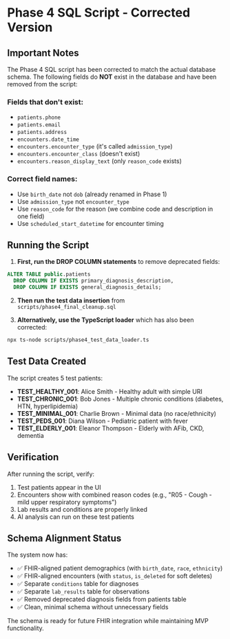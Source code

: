 # Phase 4 SQL Script - Corrected Version

## Important Notes

The Phase 4 SQL script has been corrected to match the actual database schema. The following fields do **NOT** exist in the database and have been removed from the script:

### Fields that don't exist:
- `patients.phone`
- `patients.email`
- `patients.address`
- `encounters.date_time`
- `encounters.encounter_type` (it's called `admission_type`)
- `encounters.encounter_class` (doesn't exist)
- `encounters.reason_display_text` (only `reason_code` exists)

### Correct field names:
- Use `birth_date` not `dob` (already renamed in Phase 1)
- Use `admission_type` not `encounter_type`
- Use `reason_code` for the reason (we combine code and description in one field)
- Use `scheduled_start_datetime` for encounter timing

## Running the Script

1. **First, run the DROP COLUMN statements** to remove deprecated fields:
```sql
ALTER TABLE public.patients 
  DROP COLUMN IF EXISTS primary_diagnosis_description,
  DROP COLUMN IF EXISTS general_diagnosis_details;
```

2. **Then run the test data insertion** from `scripts/phase4_final_cleanup.sql`

3. **Alternatively, use the TypeScript loader** which has also been corrected:
```bash
npx ts-node scripts/phase4_test_data_loader.ts
```

## Test Data Created

The script creates 5 test patients:
- **TEST_HEALTHY_001**: Alice Smith - Healthy adult with simple URI
- **TEST_CHRONIC_001**: Bob Jones - Multiple chronic conditions (diabetes, HTN, hyperlipidemia)
- **TEST_MINIMAL_001**: Charlie Brown - Minimal data (no race/ethnicity)
- **TEST_PEDS_001**: Diana Wilson - Pediatric patient with fever
- **TEST_ELDERLY_001**: Eleanor Thompson - Elderly with AFib, CKD, dementia

## Verification

After running the script, verify:
1. Test patients appear in the UI
2. Encounters show with combined reason codes (e.g., "R05 - Cough - mild upper respiratory symptoms")
3. Lab results and conditions are properly linked
4. AI analysis can run on these test patients

## Schema Alignment Status

The system now has:
- ✅ FHIR-aligned patient demographics (with `birth_date`, `race`, `ethnicity`)
- ✅ FHIR-aligned encounters (with `status`, `is_deleted` for soft deletes)
- ✅ Separate `conditions` table for diagnoses
- ✅ Separate `lab_results` table for observations
- ✅ Removed deprecated diagnosis fields from patients table
- ✅ Clean, minimal schema without unnecessary fields

The schema is ready for future FHIR integration while maintaining MVP functionality. 